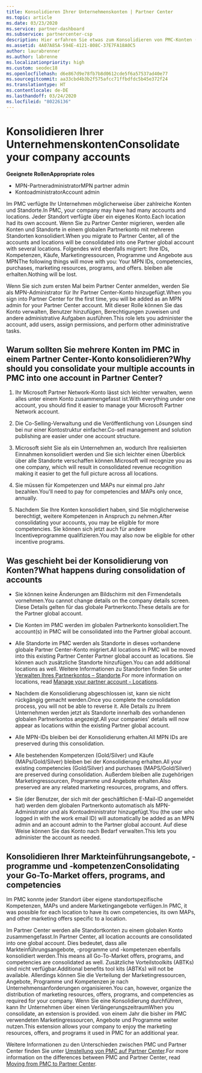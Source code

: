 ```yaml
---
title: Konsolidieren Ihrer Unternehmenskonten | Partner Center
ms.topic: article
ms.date: 03/23/2020
ms.service: partner-dashboard
ms.subservice: partnercenter-csp
description: Hier erfahren Sie etwas zum Konsolidieren von PMC-Konten (Partner Membership Center) in einem einzigen Konto in Partner Center. Dieses Verfahren gilt für die Migration von PMC zum Partner Center.
ms.assetid: 4A07A85A-594E-4121-808C-37E7FA18A0C5
author: laurabrenner
ms.author: labrenne
ms.localizationpriority: high
ms.custom: seodec18
ms.openlocfilehash: d6e867d9e78fb7b8d0612cde5f6a57537ad40e77
ms.sourcegitcommit: aa33cbd4b3b2f575afcc71ffbdfdc5b45e372f24
ms.translationtype: HT
ms.contentlocale: de-DE
ms.lasthandoff: 03/24/2020
ms.locfileid: "80226136"
---
```

# <a name="consolidate-your-company-accounts"></a><span data-ttu-id="518d3-104">Konsolidieren Ihrer Unternehmenskonten</span><span class="sxs-lookup"><span data-stu-id="518d3-104">Consolidate your company accounts</span></span>

<span data-ttu-id="518d3-105">**Geeignete Rollen**</span><span class="sxs-lookup"><span data-stu-id="518d3-105">**Appropriate roles**</span></span>

- <span data-ttu-id="518d3-106">MPN-Partneradministrator</span><span class="sxs-lookup"><span data-stu-id="518d3-106">MPN partner admin</span></span>
- <span data-ttu-id="518d3-107">Kontoadministrator</span><span class="sxs-lookup"><span data-stu-id="518d3-107">Account admin</span></span>

<span data-ttu-id="518d3-108">Im PMC verfügte Ihr Unternehmen möglicherweise über zahlreiche Konten und Standorte.</span><span class="sxs-lookup"><span data-stu-id="518d3-108">In PMC, your company may have had many accounts and locations.</span></span> <span data-ttu-id="518d3-109">Jeder Standort verfügte über ein eigenes Konto.</span><span class="sxs-lookup"><span data-stu-id="518d3-109">Each location had its own account.</span></span> <span data-ttu-id="518d3-110">Wenn Sie zu Partner Center migrieren, werden alle Konten und Standorte in einem globalen Partnerkonto mit mehreren Standorten konsolidiert.</span><span class="sxs-lookup"><span data-stu-id="518d3-110">When you migrate to Partner Center, all of the accounts and locations will be consolidated into one Partner global account with several locations.</span></span> <span data-ttu-id="518d3-111">Folgendes wird ebenfalls migriert: Ihre IDs, Kompetenzen, Käufe, Marketingressourcen, Programme und Angebote aus MPN</span><span class="sxs-lookup"><span data-stu-id="518d3-111">The following things will move with you: Your MPN IDs, competencies, purchases, marketing resources, programs, and offers.</span></span> <span data-ttu-id="518d3-112">bleiben alle erhalten.</span><span class="sxs-lookup"><span data-stu-id="518d3-112">Nothing will be lost.</span></span>

<span data-ttu-id="518d3-113">Wenn Sie sich zum ersten Mal beim Partner Center anmelden, werden Sie als MPN-Administrator für Ihr Partner Center-Konto hinzugefügt.</span><span class="sxs-lookup"><span data-stu-id="518d3-113">When you sign into Partner Center for the first time, you will be added as an MPN admin for your Partner Center account.</span></span> <span data-ttu-id="518d3-114">Mit dieser Rolle können Sie das Konto verwalten, Benutzer hinzufügen, Berechtigungen zuweisen und andere administrative Aufgaben ausführen.</span><span class="sxs-lookup"><span data-stu-id="518d3-114">This role lets you administer the account, add users, assign permissions, and perform other administrative tasks.</span></span>

## <a name="why-should-you-consolidate-your-multiple-accounts-in-pmc-into-one-account-in-partner-center"></a><span data-ttu-id="518d3-115">Warum sollten Sie mehrere Konten im PMC in einem Partner Center-Konto konsolidieren?</span><span class="sxs-lookup"><span data-stu-id="518d3-115">Why should you consolidate your multiple accounts in PMC into one account in Partner Center?</span></span>

1. <span data-ttu-id="518d3-116">Ihr Microsoft Partner Network-Konto lässt sich leichter verwalten, wenn alles unter einem Konto zusammengefasst ist.</span><span class="sxs-lookup"><span data-stu-id="518d3-116">With everything under one account, you should find it easier to manage your Microsoft Partner Network account.</span></span>

2. <span data-ttu-id="518d3-117">Die Co-Selling-Verwaltung und die Veröffentlichung von Lösungen sind bei nur einer Kontostruktur einfacher.</span><span class="sxs-lookup"><span data-stu-id="518d3-117">Co-sell management and solution publishing are easier under one account structure.</span></span>

3. <span data-ttu-id="518d3-118">Microsoft sieht Sie als ein Unternehmen an, wodurch Ihre realisierten Einnahmen konsolidiert werden und Sie sich leichter einen Überblick über alle Standorte verschaffen können.</span><span class="sxs-lookup"><span data-stu-id="518d3-118">Microsoft will recognize you as one company, which will result in consolidated revenue recognition making it easier to get the full picture across all locations.</span></span>  

4. <span data-ttu-id="518d3-119">Sie müssen für Kompetenzen und MAPs nur einmal pro Jahr bezahlen.</span><span class="sxs-lookup"><span data-stu-id="518d3-119">You'll need to pay for competencies and MAPs only once, annually.</span></span>

5. <span data-ttu-id="518d3-120">Nachdem Sie Ihre Konten konsolidiert haben, sind Sie möglicherweise berechtigt, weitere Kompetenzen in Anspruch zu nehmen.</span><span class="sxs-lookup"><span data-stu-id="518d3-120">After consolidating your accounts, you may be eligible for more competencies.</span></span> <span data-ttu-id="518d3-121">Sie können sich jetzt auch für andere Incentiveprogramme qualifizieren.</span><span class="sxs-lookup"><span data-stu-id="518d3-121">You may also now be eligible for other incentive programs.</span></span>


## <a name="what-happens-during-consolidation-of-accounts"></a><span data-ttu-id="518d3-122">Was geschieht bei der Konsolidierung von Konten?</span><span class="sxs-lookup"><span data-stu-id="518d3-122">What happens during consolidation of accounts</span></span>

- <span data-ttu-id="518d3-123">Sie können keine Änderungen am Bildschirm mit den Firmendetails vornehmen.</span><span class="sxs-lookup"><span data-stu-id="518d3-123">You cannot change details on the company details screen.</span></span> <span data-ttu-id="518d3-124">Diese Details gelten für das globale Partnerkonto.</span><span class="sxs-lookup"><span data-stu-id="518d3-124">These details are for the Partner global account.</span></span> 

- <span data-ttu-id="518d3-125">Die Konten im PMC werden im globalen Partnerkonto konsolidiert.</span><span class="sxs-lookup"><span data-stu-id="518d3-125">The account(s) in PMC will be consolidated into the Partner global account.</span></span>

- <span data-ttu-id="518d3-126">Alle Standorte im PMC werden als Standorte in dieses vorhandene globale Partner Center-Konto migriert.</span><span class="sxs-lookup"><span data-stu-id="518d3-126">All locations in PMC will be moved into this existing Partner Center Partner global account as locations.</span></span> <span data-ttu-id="518d3-127">Sie können auch zusätzliche Standorte hinzufügen.</span><span class="sxs-lookup"><span data-stu-id="518d3-127">You can add additional locations as well.</span></span> <span data-ttu-id="518d3-128">Weitere Informationen zu Standorten finden Sie unter [Verwalten Ihres Partnerkontos – Standorte](manage-locations.md).</span><span class="sxs-lookup"><span data-stu-id="518d3-128">For more information on locations, read  [Manage your partner account - Locations](manage-locations.md).</span></span>

- <span data-ttu-id="518d3-129">Nachdem die Konsolidierung abgeschlossen ist, kann sie nicht rückgängig gemacht werden.</span><span class="sxs-lookup"><span data-stu-id="518d3-129">Once you complete the consolidation process, you will not be able to reverse it.</span></span> <span data-ttu-id="518d3-130">Alle Details zu Ihrem Unternehmen werden jetzt als Standorte innerhalb des vorhandenen globalen Partnerkontos angezeigt.</span><span class="sxs-lookup"><span data-stu-id="518d3-130">All your companies' details will now appear as locations within the existing Partner global account.</span></span> 

- <span data-ttu-id="518d3-131">Alle MPN-IDs bleiben bei der Konsolidierung erhalten.</span><span class="sxs-lookup"><span data-stu-id="518d3-131">All MPN IDs are preserved during this consolidation.</span></span>

- <span data-ttu-id="518d3-132">Alle bestehenden Kompetenzen (Gold/Silver) und Käufe (MAPs/Gold/Silver) bleiben bei der Konsolidierung erhalten.</span><span class="sxs-lookup"><span data-stu-id="518d3-132">All your existing competencies (Gold/Silver) and purchases (MAPS/Gold/Silver) are preserved during consolidation.</span></span> <span data-ttu-id="518d3-133">Außerdem bleiben alle zugehörigen Marketingressourcen, Programme und Angebote erhalten.</span><span class="sxs-lookup"><span data-stu-id="518d3-133">Also preserved are any related marketing resources, programs, and offers.</span></span>

- <span data-ttu-id="518d3-134">Sie (der Benutzer, der sich mit der geschäftlichen E-Mail-ID angemeldet hat) werden dem globalen Partnerkonto automatisch als MPN-Administrator und als Kontoadministrator hinzugefügt.</span><span class="sxs-lookup"><span data-stu-id="518d3-134">You (the user who logged in with the work email ID) will automatically be added as an MPN admin and an account admin to the Partner global account.</span></span> <span data-ttu-id="518d3-135">Auf diese Weise können Sie das Konto nach Bedarf verwalten.</span><span class="sxs-lookup"><span data-stu-id="518d3-135">This lets you administer the account as needed.</span></span>

## <a name="consolidating-your-go-to-market-offers-programs-and-competencies"></a><span data-ttu-id="518d3-136">Konsolidieren Ihrer Markteinführungsangebote, -programme und -kompetenzen</span><span class="sxs-lookup"><span data-stu-id="518d3-136">Consolidating your Go-To-Market offers, programs, and competencies</span></span>

<span data-ttu-id="518d3-137">Im PMC konnte jeder Standort über eigene standortspezifische Kompetenzen, MAPs und andere Marketingangebote verfügen.</span><span class="sxs-lookup"><span data-stu-id="518d3-137">In PMC, it was possible for each location to have its own competencies, its own MAPs, and other marketing offers specific to a location.</span></span>

<span data-ttu-id="518d3-138">Im Partner Center werden alle Standortkonten zu einem globalen Konto zusammengefasst.</span><span class="sxs-lookup"><span data-stu-id="518d3-138">In Partner Center, all location accounts are consolidated into one global account.</span></span> <span data-ttu-id="518d3-139">Dies bedeutet, dass alle Markteinführungsangebote, -programme und -kompetenzen ebenfalls konsolidiert werden.</span><span class="sxs-lookup"><span data-stu-id="518d3-139">This means all Go-To-Market offers, programs, and competencies are consolidated as well.</span></span> <span data-ttu-id="518d3-140">Zusätzliche Vorteilstoolkits (ABTKs) sind nicht verfügbar.</span><span class="sxs-lookup"><span data-stu-id="518d3-140">Additional benefits tool kits (ABTKs) will not be available.</span></span> <span data-ttu-id="518d3-141">Allerdings können Sie die Verteilung der Marketingressourcen, Angebote, Programme und Kompetenzen je nach Unternehmensanforderungen organisieren.</span><span class="sxs-lookup"><span data-stu-id="518d3-141">You can, however, organize the distribution of marketing resources, offers, programs, and competencies as required for your company.</span></span> <span data-ttu-id="518d3-142">Wenn Sie eine Konsolidierung durchführen, kann Ihr Unternehmen über einen Verlängerungszeitraum</span><span class="sxs-lookup"><span data-stu-id="518d3-142">When you consolidate, an extension is provided.</span></span> <span data-ttu-id="518d3-143">von einem Jahr die bisher im PMC verwendeten Marketingressourcen, Angebote und Programme weiter nutzen.</span><span class="sxs-lookup"><span data-stu-id="518d3-143">This extension allows your company to enjoy the marketing resources, offers, and programs it used in PMC for an additional year.</span></span>

<span data-ttu-id="518d3-144">Weitere Informationen zu den Unterschieden zwischen PMC und Partner Center finden Sie unter [Umstellung von PMC auf Partner Center](guide-to-migration.md).</span><span class="sxs-lookup"><span data-stu-id="518d3-144">For more information on the differences between PMC and Partner Center, read [Moving from PMC to Partner Center](guide-to-migration.md).</span></span>

